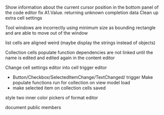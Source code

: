 ﻿
Show information about the current cursor position in the bottom panel of the code editor
fix A1.Value. returning unknown completion data
Clean up extra cell settings

Tool windows are incorrectly using minimum size as bounding rectangle and are able to move out of the window

list cells are aligned weird (maybe display the strings instead of objects)

Collection cells populate function dependencies are not linked until the name is edited and edited again in the content editor

Change cell settings editor into cell trigger editor
- Button/Checkbox/SelectedItemChange/TextChanged/ trigger
Make populate functions run for collection on view model load
- make selected item on collection cells saved

style two inner color pickers of format editor

document public members